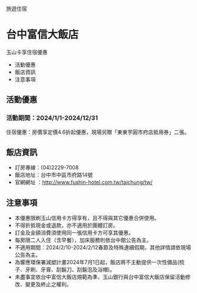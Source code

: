 旅遊住宿

# 台中富信大飯店  

玉山卡享住宿優惠

  * 活動優惠
  * 飯店資訊
  * 注意事項

## 活動優惠

### 活動期間：2024/1/1-2024/12/31

住宿優惠：房價享定價4.6折起優惠，現場另贈「東東芋圓市府店抵用券」二張。

  

## 飯店資訊

  * 訂房專線：(04)2229-7008
  * 飯店地址：台中市中區市府路14號
  * 官網網址 ：http://www.fushin-hotel.com.tw/taichung/tw/

## 注意事項

  * 本優惠限刷玉山信用卡方得享有，且不得與其它優惠合併使用。
  * 不得折抵現金或退款，亦不適用於團體訂房。
  * 訂金及金額消費須使用同一張信用卡方可享其優惠。 
  * 每房限二人入住（含早餐），加床服務則依台中館公告為主。
  * 不適用期間：2024/2/10-2024/2/12春節及特殊連續假期，其他詳情請依現場公告為主。
  * 為響應環保署減塑計畫2024年7月1日起，飯店將不主動提供一次性備品(梳子、牙刷、牙膏、刮鬍刀、刮鬍泡及浴帽)。
  * 未盡事宜依台中富信大飯店規範為準，玉山銀行與台中富信大飯店保留活動修改、變更及終止之權利。

